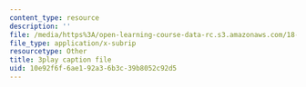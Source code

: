 ```yaml
---
content_type: resource
description: ''
file: /media/https%3A/open-learning-course-data-rc.s3.amazonaws.com/18-085-computational-science-and-engineering-i-fall-2008/10e92f6f6ae192a36b3c39b8052c92d5_bElQTlIWCr8.srt
file_type: application/x-subrip
resourcetype: Other
title: 3play caption file
uid: 10e92f6f-6ae1-92a3-6b3c-39b8052c92d5
---
```

